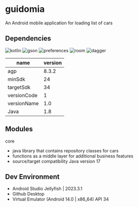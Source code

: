 # guidomia
An Android mobile application for loading list of cars

## Dependencies
![kotlin](https://img.shields.io/badge/kotlin-1.9.0-green) ![gson](https://img.shields.io/badge/gson-2.10.1-orange) ![preferences](https://img.shields.io/badge/preferences-1.1.1-blue) ![room](https://img.shields.io/badge/room-2.6.1-red) ![dagger](https://img.shields.io/badge/dagger-2.48.1-yellow)

| name | version |
| ------ | ------ |
| agp | 8.3.2 |
| minSdk | 24 |
| targetSdk | 34 |
| versionCode | 1 |
| versionName | 1.0 |
| Java | 1.8 |

## Modules
core
- java library that contains repository classes for cars
- functions as a middle layer for additional business features
- source/target compatibility Java version 17

## Dev Environment
* Android Studio Jellyfish | 2023.3.1
* Github Desktop
* Virtual Emulator (Android 14.0 | x86_64) API 34
